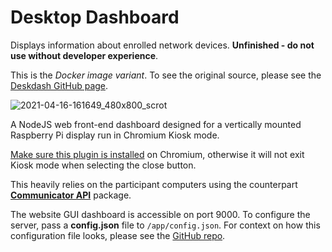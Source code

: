 # Desktop Dashboard
Displays information about enrolled network devices. **Unfinished - do not use without developer experience**.

This is the *Docker image variant*. To see the original source, please see the [Deskdash GitHub page][d].

![2021-04-16-161649_480x800_scrot](https://user-images.githubusercontent.com/11209477/115046438-5962d400-9ecf-11eb-88ef-f7982495bb94.png)

A NodeJS web front-end dashboard designed for a vertically mounted Raspberry Pi display run in Chromium Kiosk mode.

[Make sure this plugin is installed][kioskexit] on Chromium, otherwise it will not exit Kiosk mode when selecting the close button.

This heavily relies on the participant computers using the counterpart **[Communicator API][comm]** package.

The website GUI dashboard is accessible on port 9000. To configure the server, pass a **config.json** file to `/app/config.json`. For context on how this configuration file looks, please see the [GitHub repo][d].

[d]: https://github.com/soup-bowl/deskdash
[comm]: https://github.com/soup-bowl/deskdash-communicator
[kioskexit]: https://chrome.google.com/webstore/detail/exit-kiosk/oickijkfojmeggjbbhajnpjapbkippen
